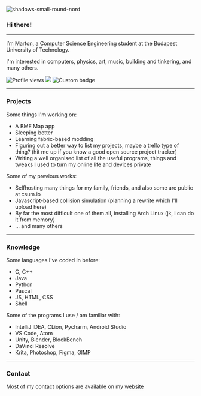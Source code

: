 ![shadows-small-round-nord](https://user-images.githubusercontent.com/45290377/135819636-d5a92c37-6d04-470d-993f-3de0fdc53b0e.png)
### Hi there! 

---

I’m Marton, a Computer Science Engineering student at the Budapest University of Technology.

I'm interested in computers, physics, art, music, building and tinkering, and many others.

![Profile views](https://gpvc.arturio.dev/csumpasd)  <img src="https://img.shields.io/github/followers/csumpasd?label=Follows" style=" float:left, margin-right:10px" /> ![Custom badge](https://img.shields.io/endpoint?url=https%3A%2F%2Fpronoundb.org%2Fshields%2F61585acc970bc55994ad0071)

---

### Projects

Some things I'm working on:
* A BME Map app
* Sleeping better
* Learning fabric-based modding
* Figuring out a better way to list my projects, maybe a trello type of thing? (hit me up if you know a good open source project tracker)
* Writing a well organised list of all the useful programs, things and tweaks I used to turn my online life and devices private

Some of my previous works:
* Selfhosting many things for my family, friends, and also some are public at csum.io
* Javascript-based collision simulation (planning a rewrite which I'll upload here)
* By far the most difficult one of them all, installing Arch Linux (jk, i can do it from memory)
* ... and many others
---

### Knowledge

Some languages I've coded in before:
* C, C++
* Java
* Python
* Pascal
* JS, HTML, CSS
* Shell

Some of the programs I use / am familiar with:
* IntelliJ IDEA, CLion, Pycharm, Android Studio
* VS Code, Atom
* Unity, Blender, BlockBench
* DaVinci Resolve
* Krita, Photoshop, Figma, GIMP
---

### Contact

Most of my contact options are available on my [website](https://csutora.com)
